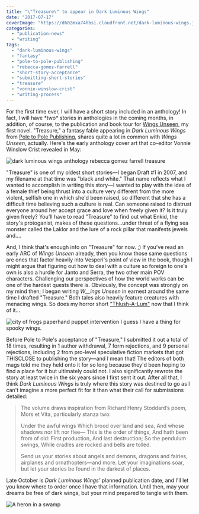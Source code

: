```yaml
---
title: "\"Treasure\" to appear in Dark Luminous Wings"
date: "2017-07-17"
coverImage: "https://d602mxa74hbsi.cloudfront.net/dark-luminous-wings.jpg"
categories:
  - "publication-news"
  - "writing"
tags:
  - "dark-luminous-wings"
  - "fantasy"
  - "pole-to-pole-publishing"
  - "rebecca-gomez-farrell"
  - "short-story-acceptance"
  - "submitting-short-stories"
  - "treasure"
  - "vonnie-winslow-crist"
  - "writing-process"
---
```


For the first time ever, I will have a short story included in an anthology! In fact, I will have \*two\* stories in anthologies in the coming months, in addition, of course, to the publication and book tour for [Wings Unseen](https://rebeccagomezfarrell.com/fiction/wings-unseen), my first novel. "Treasure," a fantasy fable appearing in _Dark Luminous Wings_ from [Pole to Pole Publishing](http://poletopolepublishing.com/), shares quite a lot in common with _Wings Unseen_, actually. Here's the early anthology cover art that co-editor Vonnie Winslow Crist revealed in May:

![dark luminous wings anthology rebecca gomez farrell treasure](https://d602mxa74hbsi.cloudfront.net/dark-luminous-wings.jpg)

"Treasure" is one of my oldest short stories—I began Draft #1 in 2007, and my filename at that time was "black and white." That name reflects what I wanted to accomplish in writing this story—I wanted to play with the idea of a female thief being thrust into a culture very different from the more violent, selfish one in which she'd been raised, so different that she has a difficult time believing such a culture is real. Can someone raised to distrust everyone around her accept grace and love when freely given it? Is it truly given freely? You'll have to read "Treasure" to find out what Enkid, the story's protoganist, makes of these questions...under threat of a flying sea monster called the Laklor and the lure of a rock pillar that manifests jewels and....

And, I think that's enough info on "Treasure" for now. ;) If you've read an early ARC of _Wings Unseen_ already, then you know those same questions are ones that factor heavily into Vesperi's point of view in the book, though I might argue that figuring out how to deal with a culture so foreign to one's own is also a hurdle for Janto and Serra, the two other main POV characters. Challenging our perspectives of how the world works can be one of the hardest quests there is. Obviously, the concept was strongly on my mind then; I began writing _W__ings Unseen_ in earnest around the same time I drafted "Treasure." Both tales also heavily feature creatures with menacing wings. So does my horror short ["Thlush-A-Lum"](https://rebeccagomezfarrell.com/fiction/thlush-a-lum/) now that I think of it...

![city of frogs paperhand puppet intervention](https://d2ypg8o05lff0b.cloudfront.net/wp-content/uploads/sites/3/2017/07/cityoffrogs29-500x333.jpg) I guess I have a thing for spooky wings.

Before Pole to Pole's acceptance of "Treasure," I submitted it out a total of 18 times, resulting in 1 author withdrawal, 7 form rejections, and 9 personal rejections, including 2 from pro-level speculative fiction markets that got THISCLOSE to publishing the story—and I mean that! The editors of both mags told me they held onto it for so long because they'd been hoping to find a place for it but ultimately could not. I also significantly rewrote the story at least twice in the six years since I first sent it out. After all that, I think _Dark Luminous Wings_ is truly where this story was destined to go as I can't imagine a more perfect fit for it than what their call for submissions detailed:

> The volume draws inspiration from Richard Henry Stoddard’s poem, Mors et Vita, particularly stanza two:
>
> Under the awful wings Which brood over land and sea, And whose shadows nor lift nor flee— This is the order of things, And hath been from of old: First production, And last destruction; So the pendulum swings, While cradles are rocked and bells are tolled.
>
> Send us your stories about angels and demons, dragons and fairies, airplanes and ornathopters—and more. Let your imaginations soar, but let your stories be found in the darkest of places.

Late October is _Dark Luminous Wings'_ planned publication date, and I'll let you know where to order once I have that information. Until then, may your dreams be free of dark wings, but your mind prepared to tangle with them.

![A heron in a swamp](https://d2ypg8o05lff0b.cloudfront.net/wp-content/uploads/sites/3/2017/07/2012_Dec_Nola_259-500x333.jpg)

